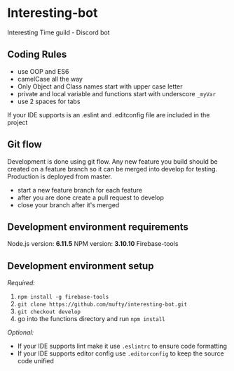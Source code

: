 # Interesting-bot

Interesting Time guild - Discord bot

## Coding Rules

- use OOP and ES6
- camelCase all the way
- Only Object and Class names start with upper case letter
- private and local variable and functions start with underscore `_myVar`
- use 2 spaces for tabs

If your IDE supports is an .eslint and .editconfig file are included in the project

## Git flow

Development is done using git flow. Any new feature you build should be created on a feature branch so it can be merged into develop for testing. Production is deployed from master.

- start a new feature branch for each feature
- after you are done create a pull request to develop
- close your branch after it's merged

## Development environment requirements

Node.js version: **6.11.5**
NPM version: **3.10.10**
Firebase-tools

## Development environment setup
*Required:*
1. `npm install -g firebase-tools`
2. `git clone https://github.com/mufty/interesting-bot.git`
3. `git checkout develop`
4. go into the functions directory and run `npm install`

*Optional:*
- If your IDE supports lint make it use `.eslintrc` to ensure code formatting
- If your IDE supports editor config use `.editorconfig` to keep the source code unified
